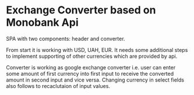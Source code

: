 # Exchange Converter based on Monobank Api

SPA with two components: header and converter.

From start it is working with USD, UAH, EUR. It needs some additional steps to implement supporting of other currencies which are provided by api.

Converter is working as google exchange converter i.e. user can enter some amount of first currency into first input to receive the converted amount in second input and vice versa. Changing currency in select fields also follows to recaclutaion of input values.

